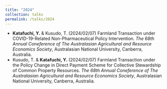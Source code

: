 ```yaml
---
title: "2024"
collection: talks
permalink: /talks/2024
---
```

* **Katafuchi, Y.** & Kusudo, T. (2024/02/07) Farmland Transaction under COVID-19-Related Non-Pharmaceutical Policy Intervention. <i>The 68th Annual Coneference of The Australasian Agricultural and Resource Economics Society</i>, Australasian National University, Canberra, Australia.
* Kusudo, T. & **Katafuchi, Y.** (2024/02/07) Farmland Transaction under the Policy Change in Direct Payment Scheme for Collective Stewardship of Common Property Resources. <i>The 68th Annual Coneference of The Australasian Agricultural and Resource Economics Society</i>, Australasian National University, Canberra, Australia.